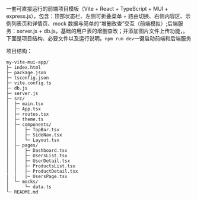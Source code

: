 一套可直接运行的前端项目模板（Vite + React + TypeScript + MUI + express.js），包含：顶部状态栏、左侧可折叠菜单 + 路由切换、右侧内容区、示例列表页和详情页、mock 数据与简单的“增删改查”交互（前端模拟）;后端服务：server.js + db.js，基础的用户表的增删查改；并添加图片文件上传功能，。下面是项目结构、必要文件以及运行说明。`npm run dev`一键启动前端和后端服务


项目结构：
```
my-vite-mui-app/
├─ index.html
├─ package.json
├─ tsconfig.json
├─ vite.config.ts
├─ db.js
├─ server.js
├─ src/
│  ├─ main.tsx
│  ├─ App.tsx
│  ├─ routes.tsx
│  ├─ theme.ts
│  ├─ components/
│  │   ├─ TopBar.tsx
│  │   ├─ SideNav.tsx
│  │   └─ Layout.tsx
│  ├─ pages/
│  │   ├─ Dashboard.tsx
│  │   ├─ UsersList.tsx
│  │   ├─ UserDetail.tsx
│  │   ├─ ProductsList.tsx
│  │   |─ ProductDetail.tsx
|  |   |─ UsersPage.tsx
│  └─ mocks/
│      └─ data.ts
└─ README.md
```
